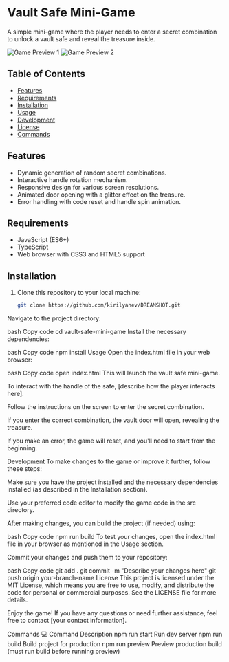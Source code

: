 # Vault Safe Mini-Game

A simple mini-game where the player needs to enter a secret combination to unlock a vault safe and reveal the treasure inside.

![Game Preview 1](public/Preview/vault.jpg)
![Game Preview 2](public/Preview/vaultOpen.jpg)

## Table of Contents

- [Features](#features)
- [Requirements](#requirements)
- [Installation](#installation)
- [Usage](#usage)
- [Development](#development)
- [License](#license)
- [Commands](#commands)

## Features

- Dynamic generation of random secret combinations.
- Interactive handle rotation mechanism.
- Responsive design for various screen resolutions.
- Animated door opening with a glitter effect on the treasure.
- Error handling with code reset and handle spin animation.

## Requirements

- JavaScript (ES6+)
- TypeScript
- Web browser with CSS3 and HTML5 support

## Installation

1. Clone this repository to your local machine:

   ```bash
   git clone https://github.com/kirilyanev/DREAMSHOT.git

Navigate to the project directory:

bash
Copy code
cd vault-safe-mini-game
Install the necessary dependencies:

bash
Copy code
npm install
Usage
Open the index.html file in your web browser:

bash
Copy code
open index.html
This will launch the vault safe mini-game.

To interact with the handle of the safe, [describe how the player interacts here].

Follow the instructions on the screen to enter the secret combination.

If you enter the correct combination, the vault door will open, revealing the treasure.

If you make an error, the game will reset, and you'll need to start from the beginning.

Development
To make changes to the game or improve it further, follow these steps:

Make sure you have the project installed and the necessary dependencies installed (as described in the Installation section).

Use your preferred code editor to modify the game code in the src directory.

After making changes, you can build the project (if needed) using:

bash
Copy code
npm run build
To test your changes, open the index.html file in your browser as mentioned in the Usage section.

Commit your changes and push them to your repository:

bash
Copy code
git add .
git commit -m "Describe your changes here"
git push origin your-branch-name
License
This project is licensed under the MIT License, which means you are free to use, modify, and distribute the code for personal or commercial purposes. See the LICENSE file for more details.

Enjoy the game! If you have any questions or need further assistance, feel free to contact [your contact information].

Commands 💻
Command	Description
npm run start	Run dev server
npm run build	Build project for production
npm run preview	Preview production build (must run build before running preview)